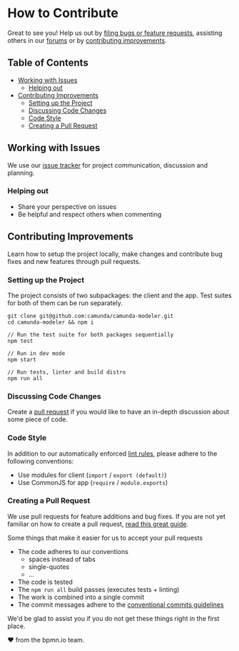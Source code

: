 # How to Contribute

Great to see you! Help us out by [filing bugs or feature requests](#working-with-issues), assisting others in our [forums](https://forum.camunda.io/c/bpmn-modeling/) or by [contributing improvements](#contributing-improvements).

## Table of Contents

* [Working with Issues](#working-with-issues)
  * [Helping out](#helping-out)
* [Contributing Improvements](#contributing-improvements)
  * [Setting up the Project](#setting-up-the-project)
  * [Discussing Code Changes](#discussing-code-changes)
  * [Code Style](#code-style)
  * [Creating a Pull Request](#creating-a-pull-request)

## Working with Issues

We use our [issue tracker](https://github.com/camunda/camunda-modeler/issues) for project communication, discussion and planning.

### Helping out

* Share your perspective on issues
* Be helpful and respect others when commenting

## Contributing Improvements

Learn how to setup the project locally, make changes and contribute bug fixes and new features through pull requests.

### Setting up the Project

The project consists of two subpackages: the client and the app. Test suites for both of them can be run separately.

```plain
git clone git@github.com:camunda/camunda-modeler.git
cd camunda-modeler && npm i

// Run the test suite for both packages sequentially
npm test

// Run in dev mode
npm start

// Run tests, linter and build distro
npm run all
```

### Discussing Code Changes

Create a [pull request](#creating-a-pull-request) if you would like to have an in-depth discussion about some piece of code.

### Code Style

In addition to our automatically enforced [lint rules](https://github.com/bpmn-io/eslint-plugin-bpmn-io), please adhere to the following conventions:

* Use modules for client (`import` / `export (default)`)
* Use CommonJS for app (`require` / `module.exports`)

### Creating a Pull Request

We use pull requests for feature additions and bug fixes. If you are not yet familiar on how to create a pull request, [read this great guide](https://gun.io/blog/how-to-github-fork-branch-and-pull-request).

Some things that make it easier for us to accept your pull requests

* The code adheres to our conventions
  * spaces instead of tabs
  * single-quotes
  * ...
* The code is tested
* The `npm run all` build passes (executes tests + linting)
* The work is combined into a single commit
* The commit messages adhere to the [conventional commits guidelines](https://www.conventionalcommits.org)

We'd be glad to assist you if you do not get these things right in the first place.

:heart: from the bpmn.io team.
